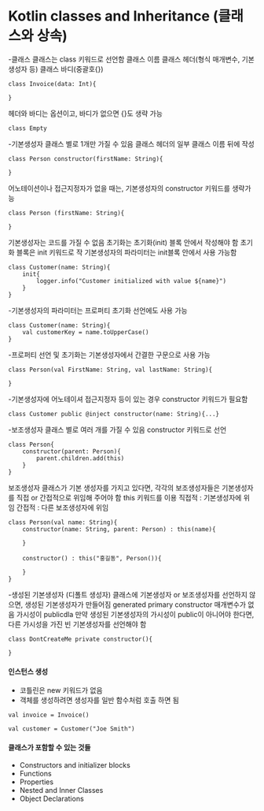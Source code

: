# Kotlin classes and Inheritance (클래스와 상속)

-클래스
클래스는 class 키워드로 선언함
클래스 이름
클래스 헤더(형식 매개변수, 기본 생성자 등)
클래스 바디(중괄호{})

```
class Invoice(data: Int){

}
```

헤더와 바디는 옵션이고, 바디가 없으면 {}도 생략 가능
```
class Empty
```

-기본생성자
클래스 별로 1개만 가질 수 있음
클래스 헤더의 일부
클래스 이름 뒤에 작성

```
class Person constructor(firstName: String){

}
```

어노테이션이나 접근지정자가 없을 때는, 기본생성자의 constructor 키워드를 생략가능

```
class Person (firstName: String){

}
```

기본생성자는 코드를 가질 수 없음
초기화는 초기화(init) 블록 안에서 작성해야 함
초기화 블록은 init 키워드로 작
기본생성자의 파라미터는 init블록 안에서 사용 가능함

```
class Customer(name: String){
	init{
    	logger.info("Customer initialized with value ${name}")
    }
}
```

-기본생성자의 파라미터는 프로퍼티 초기화 선언에도 사용 가능
```
class Customer(name: String){
	val customerKey = name.toUpperCase()
}
```

-프로퍼티 선언 및 초기화는 기본생성자에서 간결한 구문으로 사용 가능
```
class Person(val FirstName: String, val lastName: String){

}
```

-기본생성자에 어노테이셔 접근지정자 등이 있는 경우 constructor 키워드가 필요함
```
class Customer public @inject constructor(name: String){...}
```

-보조생성자
클래스 별로 여러 개를 가질 수 있음
constructor 키워드로 선언

```
class Person{
	constructor(parent: Person){
    	parent.children.add(this)
    }
}
```

보조생성자
클래스가 기본 생성자를 가지고 있다면, 각각의 보조생성자들은 기본생성자를 직접 or 간접적으로 위임해 주어야 함
this 키워드를 이용
직접적 : 기본생성자에 위임
간접적 : 다른 보조생성자에 위임

```
class Person(val name: String){
	constructor(name: String, parent: Person) : this(name){
    
    }
    
    constructor() : this("홍길동", Person()){
    
    }
}
```

-생성된 기본생성자 (디폴트 생성자)
클래스에 기본생성자 or 보조생성자를 선언하지 않으면, 생성된 기본생성자가 만들어짐
generated primary constructor
매개변수가 없음
가시성이 publicdla
만약 생성된 기본생성자의 가시성이 public이 아니어야 한다면, 다른 가시성을 가진 빈 기본생성자를 선언해야 함

```
class DontCreateMe private constructor(){

}
```

#### 인스턴스 생성
+ 코틀린은 new 키워드가 없음
+ 객체를 생성하려면 생성자를 일반 함수처럼 호출 하면 됨
```
val invoice = Invoice()

val customer = Customer("Joe Smith")
```

#### 클래스가 포함할 수 있는 것들
+ Constructors and initializer blocks
+ Functions
+ Properties
+ Nested and Inner Classes
+ Object Declarations